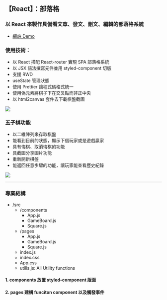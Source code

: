 ## 【React】：部落格
### 以 React 來製作具備看文章、發文、刪文、編輯的部落格系統
- [網站 Demo](https://chengcheng1231.github.io/React-Blog/#/)
### 使用技術：
- 以 React 搭配 React-router 實現 SPA 部落格系統
- 以 JSX 語法撰寫元件並用 styled-component 切版
- 支援 RWD
- useState 管理狀態
- 使用 Prettier 讓程式碼格式統一
- 使用偽元素將棋子下在交叉點而非正中央
- 以 html2canvas 套件去下載棋盤截圖

![](https://imgur.com/IrmWVwo)

### 五子棋功能
- 以二維陣列來存取棋盤
- 能看到目前的狀態，顯示下個玩家或是遊戲贏家
- 具有悔棋、取消悔棋的功能
- 具截圖分享圖片功能
- 重新開新棋盤
- 能返回任意步驟的功能，讓玩家能查看歷史紀錄

![](https://imgur.com/1KDYGP5.jpg)

---

### 專案結構
- /src
    - /components
        - App.js
        - GameBoard.js
        - Square.js
    - /pages
        - App.js
        - GameBoard.js
        - Square.js
    - index.js
    - index.css
    - App.css
    - utills.js: All Utility functions

#### 1. components 放置 styled-component 版面
#### 2. pages 建構 funciton component 以及觸發事件